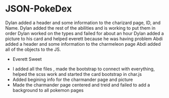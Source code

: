 # JSON-PokeDex
Dylan added a header and some information to the charizard page, ID, and Name.
Dylan added the rest of the abilities and is working to put them in order
Dylan worked on the types and failed for about an hour
Dylan added a picture to his card and helped everett because he was having problem
Abdi added a header and some information to the charmeleon page
Abdi added all of the objects to the JS. 

- Everett Sweet
* I added all the files , made the bootstrap to connect with everything, helped the scss work and started the card bootstrap in char.js
* Added begining info for the charmander page and picture
* Made the charmander page centered and treid and failed to add a background to all pokemon pages